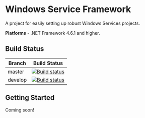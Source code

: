 # Windows Service Framework

A project for easily setting up robust Windows Services projects.

**Platforms** - .NET Framework 4.6.1 and higher.

## Build Status

Branch  | Build Status
------------- | ---------------
master | [![Build status](https://dev.azure.com/reflectsoftware/Windows%20Service%20Framework/_apis/build/status/WindowsServiceFramework-.NET%20Desktop-CI?branchName=master)](https://dev.azure.com/reflectsoftware/Windows%20Service%20Framework/_build/latest?definitionId=9)
develop | [![Build status](https://dev.azure.com/reflectsoftware/Windows%20Service%20Framework/_apis/build/status/WindowsServiceFramework-.NET%20Desktop-CI?branchName=develop)](https://dev.azure.com/reflectsoftware/Windows%20Service%20Framework/_build/latest?definitionId=9)

## Getting Started

Coming soon!
